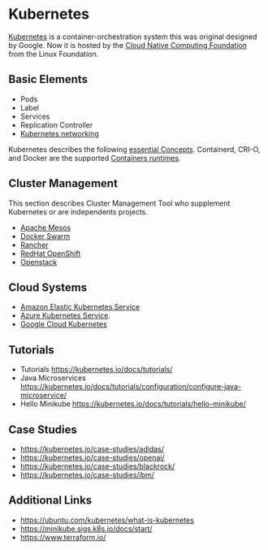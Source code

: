 # Kubernetes

[Kubernetes](https://kubernetes.io/) is a container-orchestration system this was original designed by Google. Now it is hosted by the [Cloud Native Computing Foundation](https://www.cncf.io/) from the Linux Foundation.

## Basic Elements

- Pods
- Label
- Services
- Replication Controller
- [Kubernetes networking](https://kubernetes.io/docs/concepts/services-networking/)

Kubernetes describes the following [essential Concepts](https://kubernetes.io/docs/concepts/). 
Containerd, CRI-O, and Docker are the supported [Containers runtimes](https://kubernetes.io/docs/setup/production-environment/container-runtimes/).

## Cluster Management

This section describes Cluster Management Tool who supplement Kubernetes or are independents projects.

- [Apache Mesos](http://mesos.apache.org/)
- [Docker Swarm](https://docs.docker.com/engine/swarm/)
- [Rancher](https://rancher.com/)
- [RedHat OpenShift](https://www.openshift.com/)
- [Openstack](https://www.openstack.org/)

## Cloud Systems
- [Amazon Elastic Kubernetes Service](https://aws.amazon.com/de/eks/?whats-new-cards.sort-by=item.additionalFields.postDateTime&whats-new-cards.sort-order=desc&eks-blogs.sort-by=item.additionalFields.createdDate&eks-blogs.sort-order=desc)
- [Azure Kubernetes Service](https://azure.microsoft.com/en-us/services/kubernetes-service/#:~:text=Azure%20Kubernetes%20Service%20(AKS)%20offers,and%20scale%20applications%20with%20confidence).
- [Google Cloud Kubernetes](https://cloud.google.com/learn/what-is-kubernetes)

## Tutorials
- Tutorials https://kubernetes.io/docs/tutorials/
- Java Microservices https://kubernetes.io/docs/tutorials/configuration/configure-java-microservice/
- Hello Minikube https://kubernetes.io/docs/tutorials/hello-minikube/

## Case Studies
- https://kubernetes.io/case-studies/adidas/
- https://kubernetes.io/case-studies/openai/
- https://kubernetes.io/case-studies/blackrock/
- https://kubernetes.io/case-studies/ibm/

## Additional Links
- https://ubuntu.com/kubernetes/what-is-kubernetes
- https://minikube.sigs.k8s.io/docs/start/
- https://www.terraform.io/

